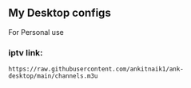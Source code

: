 ## My Desktop configs
For Personal use 
### iptv link:
`https://raw.githubusercontent.com/ankitnaik1/ank-desktop/main/channels.m3u`

